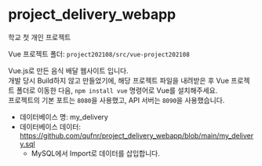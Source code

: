 # project_delivery_webapp
학교 첫 개인 프로젝트

Vue 프로젝트 폴더: `project202108/src/vue-project202108`

Vue.js로 만든 음식 배달 웹사이트 입니다.  
개발 당시 Build하지 않고 만들었기에, 해당 프로젝트 파일을 내려받은 후 Vue 프로젝트 폴더로 이동한 다음, `npm install vue` 명령어로 Vue를 설치해주세요.  
프로젝트의 기본 포트는 `8080`을 사용했고, API 서버는 `8090`을 사용했습니다.

* 데이터베이스 명: my_delivery
* 데이터베이스 데이터: https://github.com/qufnr/project_delivery_webapp/blob/main/my_delivery.sql
  * MySQL에서 Import로 데이터를 삽입합니다.
